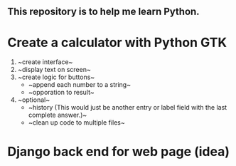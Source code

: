## This repository is to help me learn Python.
# Create a calculator with Python GTK
1. ~create interface~
2. ~display text on screen~
3. ~create logic for buttons~
    - ~append each number to a string~
    - ~opporation to result~
4. ~optional~
    - ~history (This would just be another entry or label field with the last complete answer.)~
    - ~clean up code to multiple files~

# Django back end for web page (idea)
